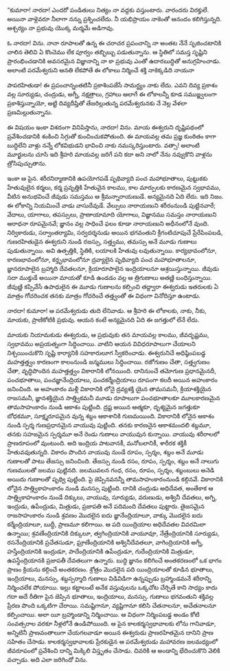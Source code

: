 ﻿“కుమారా! నారదా! ఎందరో పండితులు నిత్యం నా వద్దకు వస్తుంటారు. వారందరు విరక్తులే. అయినా వాళ్లెవరూ నీలాగా నన్ను ప్రశ్నించలేదు. నీ యభిప్రాయం నాకెంతో ఆనందం కలిగిస్తున్నది. ఆశ్చర్యం నా ప్రభువు యొక్క మర్మమే అడిగావు. 

ఓ నారదా! విను. నానా రూపాలతో ఉన్న ఈ చరాచర ప్రపంచాన్ని నా అంతట నేనే సృజించటానికి చాలిన తెలివి ఏ కొంచెము లేక పూర్వం తబ్భిబ్బు పడుతున్నాను. ఆ స్థితిలో సమస్త సృష్టిని ప్రారంభించడానికి అవసరమైన విజ్ఞానాన్ని నా కా ప్రభువు ఎంతో ఉదారబుద్ధితో అనుగ్రహించాడు. అలాంటి పరమేశ్వరుని ఆనతి లేకపోతే ఈ లోకాలు నిర్మించే శక్తి నాకెక్కడిది నాయనా 

పాపరహితుడా! ఈ ప్రపంచాన్నంతటినీ ప్రకాశింపజేసే సామర్థ్యం నాకు లేదు. ఎవని దివ్య ప్రకాశం వల్ల సూర్యుడు, చంద్రుడు, అగ్నీ, నక్షత్రాలు, గ్రహాలు ఆలాగే ఈ లోకాలన్నీ కూడ సముజ్జ్వలంగా ప్రకాశిస్తున్నాయో, అట్టి దివ్యదీప్తితో తేజరిల్లుతున్న పరమేశ్వరునకు నే నెల్ల వేళలా ప్రణమిల్లుతున్నాను. 

ఈ విషయం ఇంకా విశదంగా వినిపిస్తాను, నారదా! విను. మాయ ఈశ్వరుని దృష్టిపథంలో ప్రవేశించడానికి శంకించి సిగ్గుతో కుంచించుకపోతుంది. ఈ మాయవల్ల తమ ప్రజ్ఞ కుంఠితం కాగా బుద్ధిలేని వాళ్లు నన్నే లోకవిభుడని భావించి నాకు నమస్కరిస్తుంటారు. వత్సా! అలాంటి మూర్ఖులను చూసి ఇది శ్రీహరి మాయవల్ల జరిగే పని కదా అని నాలో నేను నవ్వుకొని వాళ్లను త్రోసిపుచ్చుతాను. 

ఇంకా ఆ పైన. శరీరనిర్మాణానికి ఉపయోగపడే పృథివ్యాది పంచ మహాభూతాలు, పుట్టుకకు హేతువులైన కర్మలు, కర్మ ప్రవృత్తికి హేతువైన కాలము, కాల మార్పులకు కారణమైన స్వభావము, వీటిన అనుభవించే జీవుడు సమస్తము ఆ శ్రీమన్నారాయణుడే. అన్యమైనది ఏది లేదు. ఇది నిజం. ఈ లోకాన్ని నియమించే వాడు వాసుదేవుడే. వేల్పులు నారాయణుని శరీరంనుండి పుట్టినవారే; వేదాలు, యాగాలు, తపస్సులు, ప్రాణాయామాది యోగాలు, విజ్ఞానము సమస్తం నారాయణుని ఆరాధనా రూపమైనవే; జ్ఞానం వల్ల సాధించే ఫలం కూడా నారాయణుని అధీనంలోనే వుంది. నిర్వికారుడు, సర్వాంతర్యామి, సర్వదర్శనుడు అయిన భగవంతుని క్రీగంటిచూపుచే ప్రేరేపింపబడి, గుణరహితుడైన ఈశ్వరుని నుండి రజస్సు, సత్త్వము, తమస్సు అనే మూడు గుణాలు పుడుతున్నాయి. అవి ఉత్పత్తికి, స్థితికి, లయాలకి హేతువు లవుతున్నాయి. కార్యభావంలోనూ, కారణభావంలోనూ, కర్తృభావంలోనూ ద్రవ్యాలైన పృథివ్యాది పంచ మహాభూతాలనూ, జ్ఞానరూపాలైన బ్రహ్మాది దేవతలనూ, క్రియారూపాలైన ఇంద్రియాలనూ ఆశ్రయిస్తున్నాయి. జీవుడు సదా ముక్తుడే అయినా మాయతో కూడి ఉండడం వల్ల ఆ త్రిగుణాలు అతణ్ణి బంధిస్తున్నాయి. జీవుణ్ణి కప్పివేసే ఉపాధులైన ఈ మూడు గుణాలను కల్పించి తద్ద్వారా ఈశ్వరుడు ఇతరులకు ఏ మాత్రం గోచరించక తనకు మాత్రం గోచరించే తత్త్వంతో ఈ విధంగా వినోదిస్తూ ఉంటాడు. 

నారదా! కుమారా! ఆ పరమేశ్వరుడు తుది లేనివాడు. ఆ శ్రీహరి ఈ లోకాలకు, నాకు, నీకు, మాయకు, ప్రాణికోటికి ప్రభువు. ఆయన కంటే అన్యమైనది ఏది ఈ జగత్తులో లేనే లేదు. 

మాయకు నియామకుడు ఈశ్వరుడు, ఆ ప్రభువుకు తన మాయవల్ల కాలము, జీవదృష్టము, స్వభావము అప్రయత్నంగా సిద్ధించాయి. వాటిని ఆయన వివిధరూపాలుగా చేయాలని నిశ్చయించుకొని సృష్టి కార్యానికి సహకారులూగ స్వీకరించాడు. ఈశ్వరునిచే అధిష్ఠింపబడ్డ మహత్తత్త్వం కారణంగా కాలంనుండి జన్మములు సిద్ధించాయి. రజోగుణం చేతా, సత్త్వగుణం చేతా, వృద్ధిపొందిన మహత్తత్త్వం వికారానికి లోనయింది. దానినుంచే తమోగుణ ప్రధానమైనదీ, పంచభూతాలు, పంచజ్ఞానేంద్రియాలు, పంచకర్మేంద్రియాలు రూపంగా కలదీ అయిన అహంకారం జనించింది. ఆ అహంకారం మళ్లీ వికారానికి లోనై ద్రవ్యశక్తి యైన తామసమనీ, క్రియాశక్తియైన రాజసమనీ, జ్ఞానశక్తియైన సాత్త్వికమనీ మూడు రూపాలుగా పంచభూతాలకూ మూలకారణమైన తామసాహంకారం నుండి ఆకాశం పుట్టింది. ద్రష్ట అయిన ఆత్మకూ, దృశ్యమైన జగత్తుకూ బోధకమూ, సూక్ష్మరూపమైన వున్న శబ్దం ఆకాశానికి గుణమయింది. వికారానికి లోనైన ఆకాశం నుండి స్పర్శ గుణప్రధానమైన వాయువు పుట్టింది. తనకు కారణనైన ఆకాశమందలి శబ్దమూ, తనకు సహజమైన స్పర్శమూ అనే రెండు గుణాలు వాయువున కున్నాయి. వాయువు శరీరాలలో ప్రాణరూపంలో వుంటుంది. అది ఇంద్రియ పాటవానకీ, మనోబలానికీ, శారీరక శక్తికీ హేతువవుతున్నది. వికారం పొందిన వాయువు నుండే రూపం, స్పర్శం, శబ్దం అనే మూడు గుణాలతో పాటు తేజస్సు జనించింది. తేజస్సు నుండి రసం, రూపం, స్పర్శం, శబ్దం అనే నాలుగు గుణములతో జలము పుట్టినది. జలమువలన గంధ, రసం, రూపం, స్పర్శం, శబ్దంబులు అనెడి అయిదు గుణాలతో పృథ్వి పుట్టింది. పై జెప్పినవనన్నీ తామసాహంకారంనుండి కల్గినవే. వికారానికి లోనైన సాత్త్వికాహంకారం నుండి మనస్సు పుట్టింది. దానికి చంద్రుడు అధిదేవత, అంతేకాక ఆ సాత్త్వికాహంకారం నుండే దిక్కులు, వాయువు, సూర్యుడు, వరుణుడు, అశ్వినీ దేవతలు, అగ్ని, ఇంద్రుడు, ఉపేంద్రుడు, మిత్రుడు, ప్రజాపతి అనే పదిమంది దేవతలు పుట్టారు. తైజసమైన రాజసాహంకారం నుండి శ్రవణం మొదలైన ఐదు జ్ఞానేంద్రియాలూ, వాక్కు మొదలైన ఐదు కర్మేంద్రియాలూ, బుద్ధీ, ప్రాణమూ కలిగాయి. ఆ పది యింద్రియాల అధిదేవతల వివరమిలా ఉన్నాయి; శ్రవణేంద్రియానికి దిక్కులూ, త్వగింద్రియానికి వాయూవూ, నేత్రేంద్రియానికి సూర్యుడు, రసనేంద్రియానికి ప్రచేతసుడూ, ఘ్రాణేంద్రియానికి అశ్వినీదేవతలూ, వాగింద్రియానికి అగ్నీ, హస్తేంద్రియానికి ఇంద్రుడూ, పాదేంద్రియానికి ఉపేంద్రుడూ, గుదేంద్రియానికి మిత్రుడూ, ఉపస్థేంద్రియానకి ప్రజాపతీ దేవతలుగా ఉన్నారు. బుద్ధి జ్ఞానం కలిగించే అంతకరణంలో ఒక భాగం ప్రాణం క్రియను కల్గించే అంతకరణం. శ్రోత్రం మొదలైన పది యింద్రియాలతో కూడిన భూతాలు, ఇంద్రియాలు, మనస్సు, శబ్దస్పర్శాది గుణాలు విడివిడిగా ఉన్నప్పుడు బ్రహ్మాండమనే శరీరాన్ని నిర్మించలేక పోయాయి. ఇల్లు కట్టాలంటే అనేక వస్తువులను ఒక్కచోట చేర్చితే కాని సాధ్యం కాదు గదా అదే రీతిగా పైన జెప్పిన భూతాలు, ఇంద్రియాలు, మనస్సు. గుణాలు భగవంతుని శక్తివల్ల ప్రేరణ పొంది ఒక్కటిగా చేరాయి. సమష్టిగానూ, వ్యష్టిగానూ కలిసి చేతనాలనూ, అచేతనాలనూ కల్పించాయి. అలా యీ బ్రహ్మాండాన్ని నిర్మించాయి. ఆ విధంగా నిర్మింపబడ్డ అండం కోటి సంవత్సరాల వరకూ నీళ్లలోనే ఉండిపోయింది. ఆ పైన కాలకర్మస్వభావాలకు లోను గానివాడూ, అన్నిటినీ ప్రాణవంతాలుగా చేయగలవాడూ అయిన ఈశ్వరుడు ప్రాణరహితమైన దానిని ప్రాణ సహితం చేసాడు. కాలకర్మస్వభావాలకు ప్రేరకుడైన ఆ పరమేశ్వరుడు మహావరణ జలమధ్యంలో జీవరూపంలో ప్రవేశించి దాన్ని మిక్కిలి విస్తృతం చేసాడు. చివరికి ఆ అండాన్ని భేదించుకొని వెలికి వచ్చాడు. అది ఎలా జరిగిందో విను. 

